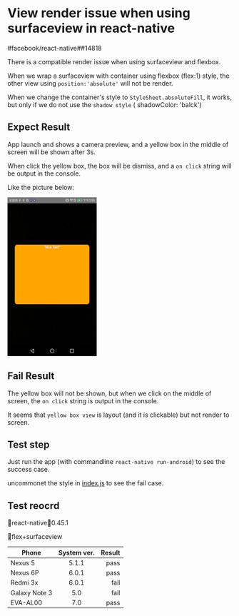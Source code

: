 # View render issue when using surfaceview in react-native

#facebook/react-native##14818

There is a compatible render issue when using surfaceview and flexbox.

When we wrap a surfaceview with container using flexbox (flex:1) style, the other view using `position:'absolute'` will not be render.

When we change the container's style to `StyleSheet.absoluteFill`, it works, but only if we do not use the `shadow style` ( shadowColor: 'balck')

## Expect Result

App launch and shows a camera preview, and a yellow box in the middle of screen will be shown after 3s.

When click the yellow box, the box will be dismiss, and a `on click` string will be output in the console.

Like the picture below:

![img](./doc/succeed_img.png)

## Fail Result

The yellow box will not be shown, but when we click on the middle of screen, the `on click` string is output in the console.

It seems that `yellow box view` is layout (and it is clickable) but not render to screen.

## Test step

Just run the app (with commandline `react-native run-android`) to see the success case.

uncommonet the style in [index.js](./src/index.js#L23)  to see the fail case.

## Test reocrd

react-native：0.45.1

flex+surfaceview

| Phone         | System ver.| Result    |
| --------------|:----------:| ----------:|
| Nexus 5       | 5.1.1      | pass       |
| Nexus 6P      | 6.0.1      | pass       |
| Redmi 3x      | 6.0.1      | fail       |
| Galaxy Note 3 | 5.0        | fail       |
| EVA-AL00      | 7.0        | pass       |